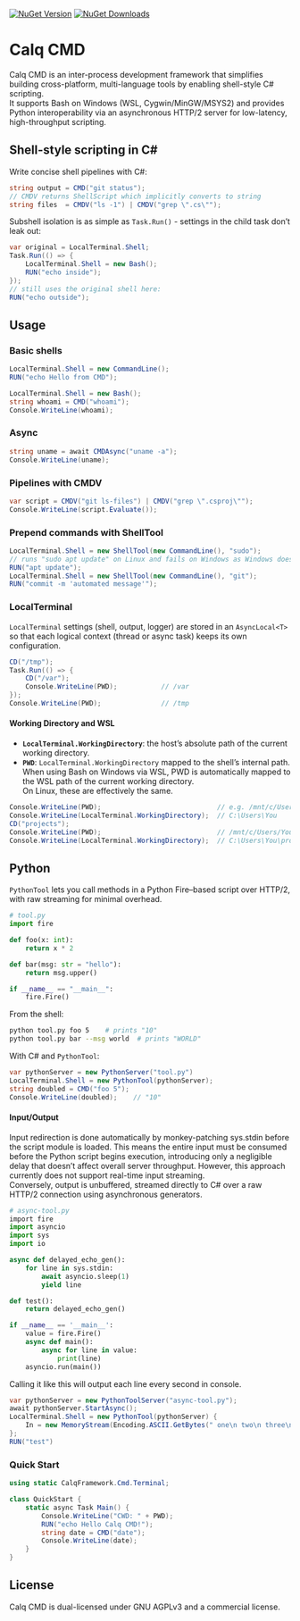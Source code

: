 [![NuGet Version](https://img.shields.io/nuget/v/CalqFramework.Cmd?color=508cf0)](https://www.nuget.org/packages/CalqFramework.Cmd)
[![NuGet Downloads](https://img.shields.io/nuget/dt/CalqFramework.Cmd?color=508cf0)](https://www.nuget.org/packages/CalqFramework.Cmd)

# Calq CMD  
Calq CMD is an inter-process development framework that simplifies building cross-platform, multi-language tools by enabling shell-style C# scripting.  
It supports Bash on Windows (WSL, Cygwin/MinGW/MSYS2) and provides Python interoperability via an asynchronous HTTP/2 server for low-latency, high-throughput scripting.

## Shell-style scripting in C#  
Write concise shell pipelines with C#:  
```csharp
string output = CMD("git status");
// CMDV returns ShellScript which implicitly converts to string
string files  = CMDV("ls -1") | CMDV("grep \".cs\"");
```  
Subshell isolation is as simple as `Task.Run()` - settings in the child task don’t leak out:  
```csharp
var original = LocalTerminal.Shell;  
Task.Run(() => {  
    LocalTerminal.Shell = new Bash();  
    RUN("echo inside");  
});  
// still uses the original shell here:  
RUN("echo outside");  
```  

## Usage  

### Basic shells  
```csharp
LocalTerminal.Shell = new CommandLine();  
RUN("echo Hello from CMD");  

LocalTerminal.Shell = new Bash();  
string whoami = CMD("whoami");  
Console.WriteLine(whoami);  
```  

### Async  
```csharp
string uname = await CMDAsync("uname -a");  
Console.WriteLine(uname);  
```  

### Pipelines with CMDV  
```csharp
var script = CMDV("git ls-files") | CMDV("grep \".csproj\"");  
Console.WriteLine(script.Evaluate());  
```  

### Prepend commands with ShellTool  
```csharp
LocalTerminal.Shell = new ShellTool(new CommandLine(), "sudo");
// runs "sudo apt update" on Linux and fails on Windows as Windows doesn't have sudo (nor apt)
RUN("apt update");
LocalTerminal.Shell = new ShellTool(new CommandLine(), "git");
RUN("commit -m 'automated message'"); 
```  

### LocalTerminal  
`LocalTerminal` settings (shell, output, logger) are stored in an `AsyncLocal<T>` so that each logical context (thread or async task) keeps its own configuration.  
```csharp
CD("/tmp");  
Task.Run(() => {  
    CD("/var");  
    Console.WriteLine(PWD);           // /var  
});  
Console.WriteLine(PWD);               // /tmp  
```  

#### Working Directory and WSL  
- **`LocalTerminal.WorkingDirectory`**: the host’s absolute path of the current working directory.  
- **`PWD`**: `LocalTerminal.WorkingDirectory` mapped to the shell’s internal path.
When using Bash on Windows via WSL, PWD is automatically mapped to the WSL path of the current working directory.  
On Linux, these are effectively the same.
```csharp
Console.WriteLine(PWD);                             // e.g. /mnt/c/Users/You  
Console.WriteLine(LocalTerminal.WorkingDirectory);  // C:\Users\You  
CD("projects");  
Console.WriteLine(PWD);                             // /mnt/c/Users/You/projects  
Console.WriteLine(LocalTerminal.WorkingDirectory);  // C:\Users\You\projects  
```  

## Python  
`PythonTool` lets you call methods in a Python Fire–based script over HTTP/2, with raw streaming for minimal overhead.  
```python
# tool.py
import fire  

def foo(x: int):  
    return x * 2  

def bar(msg: str = "hello"):  
    return msg.upper()  

if __name__ == "__main__":  
    fire.Fire()  
```  
From the shell:  
```bash
python tool.py foo 5    # prints "10"  
python tool.py bar --msg world  # prints "WORLD"  
```  
With C# and `PythonTool`:  
```csharp
var pythonServer = new PythonServer("tool.py")
LocalTerminal.Shell = new PythonTool(pythonServer);  
string doubled = CMD("foo 5");  
Console.WriteLine(doubled);    // "10"  
```  
#### Input/Output
Input redirection is done automatically by monkey-patching sys.stdin before the script module is loaded. This means the entire input must be consumed before the Python script begins execution, introducing only a negligible delay that doesn’t affect overall server throughput. However, this approach currently does not support real-time input streaming.     
Conversely, output is unbuffered, streamed directly to C# over a raw HTTP/2 connection using asynchronous generators.
```python
# async-tool.py
﻿import fire
import asyncio
import sys
import io

async def delayed_echo_gen():
    for line in sys.stdin:
        await asyncio.sleep(1)
        yield line

def test():
    return delayed_echo_gen()

if __name__ == '__main__':
    value = fire.Fire()
    async def main():
        async for line in value:
            print(line)
    asyncio.run(main())
```
Calling it like this will output each line every second in console.
```csharp
var pythonServer = new PythonToolServer("async-tool.py");
await pythonServer.StartAsync();
LocalTerminal.Shell = new PythonTool(pythonServer) {
    In = new MemoryStream(Encoding.ASCII.GetBytes(" one\n two\n three\n"));
};
RUN("test")
```

### Quick Start  
```csharp
using static CalqFramework.Cmd.Terminal;  

class QuickStart {  
    static async Task Main() {  
        Console.WriteLine("CWD: " + PWD);  
        RUN("echo Hello Calq CMD!");  
        string date = CMD("date");  
        Console.WriteLine(date);  
    }  
}  
```  

## License  
Calq CMD is dual-licensed under GNU AGPLv3 and a commercial license.  
